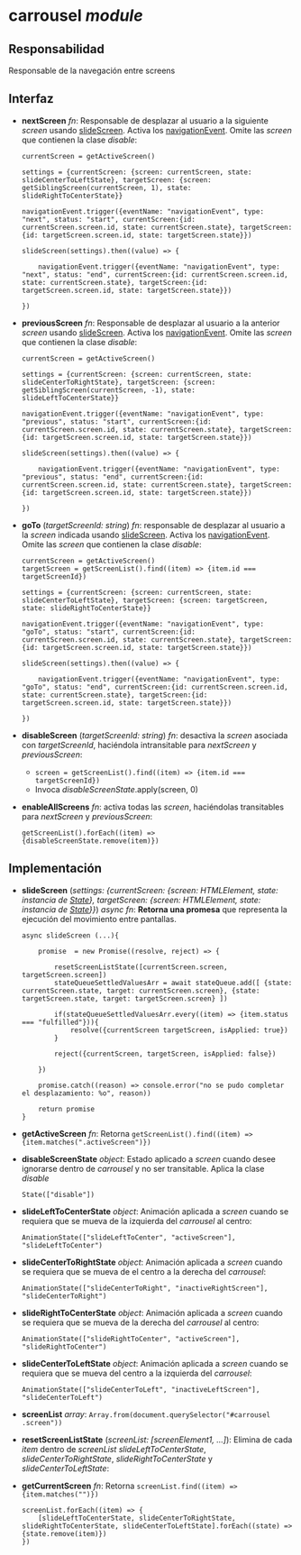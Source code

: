 # carrousel _module_

## Responsabilidad

Responsable de la navegación entre screens

## Interfaz

-   **nextScreen** _fn_: Responsable de desplazar al usuario a la siguiente _screen_ usando [slideScreen](#implementación). Activa los [navigationEvent](./display.md#eventos). Omite las _screen_ que contienen la clase _disable_:

    ```
    currentScreen = getActiveScreen()

    settings = {currentScreen: {screen: currentScreen, state: slideCenterToLeftState}, targetScreen: {screen: getSiblingScreen(currentScreen, 1), state: slideRightToCenterState}}

    navigationEvent.trigger({eventName: "navigationEvent", type: "next", status: "start", currentScreen:{id: currentScreen.screen.id, state: currentScreen.state}, targetScreen:{id: targetScreen.screen.id, state: targetScreen.state}})

    slideScreen(settings).then((value) => {

        navigationEvent.trigger({eventName: "navigationEvent", type: "next", status: "end", currentScreen:{id: currentScreen.screen.id, state: currentScreen.state}, targetScreen:{id: targetScreen.screen.id, state: targetScreen.state}})

    })
    ```

-   **previousScreen** _fn_: Responsable de desplazar al usuario a la anterior _screen_ usando [slideScreen](#implementación). Activa los [navigationEvent](./display.md#eventos). Omite las _screen_ que contienen la clase _disable_:

    ```
    currentScreen = getActiveScreen()

    settings = {currentScreen: {screen: currentScreen, state: slideCenterToRightState}, targetScreen: {screen: getSiblingScreen(currentScreen, -1), state: slideLeftToCenterState}}

    navigationEvent.trigger({eventName: "navigationEvent", type: "previous", status: "start", currentScreen:{id: currentScreen.screen.id, state: currentScreen.state}, targetScreen:{id: targetScreen.screen.id, state: targetScreen.state}})

    slideScreen(settings).then((value) => {

        navigationEvent.trigger({eventName: "navigationEvent", type: "previous", status: "end", currentScreen:{id: currentScreen.screen.id, state: currentScreen.state}, targetScreen:{id: targetScreen.screen.id, state: targetScreen.state}})

    })
    ```

-   **goTo** (_targetScreenId: string_) _fn_: responsable de desplazar al usuario a la _screen_ indicada usando [slideScreen](#implementación). Activa los [navigationEvent](./display.md#eventos). Omite las _screen_ que contienen la clase _disable_:

    ```
    currentScreen = getActiveScreen()
    targetScreen = getScreenList().find((item) => {item.id === targetScreenId})

    settings = {currentScreen: {screen: currentScreen, state: slideCenterToLeftState}, targetScreen: {screen: targetScreen, state: slideRightToCenterState}}

    navigationEvent.trigger({eventName: "navigationEvent", type: "goTo", status: "start", currentScreen:{id: currentScreen.screen.id, state: currentScreen.state}, targetScreen:{id: targetScreen.screen.id, state: targetScreen.state}})

    slideScreen(settings).then((value) => {

        navigationEvent.trigger({eventName: "navigationEvent", type: "goTo", status: "end", currentScreen:{id: currentScreen.screen.id, state: currentScreen.state}, targetScreen:{id: targetScreen.screen.id, state: targetScreen.state}})

    })
    ```

-   **disableScreen** (_targetScreenId: string_) _fn_: desactiva la _screen_ asociada con _targetScreenId_, haciéndola intransitable para _nextScreen_ y _previousScreen_:

    -   `screen = getScreenList().find((item) => {item.id === targetScreenId})`
    -   Invoca _disableScreenState_.apply(screen, 0)

-   **enableAllScreens** _fn_: activa todas las _screen_, haciéndolas transitables para _nextScreen_ y _previousScreen_:

    ```
    getScreenList().forEach((item) => {disableScreenState.remove(item)})
    ```

## Implementación


-   **slideScreen** (_settings: {currentScreen: {screen: HTMLElement, state: instancia de [State](./State.md)}, targetScreen: {screen: HTMLElement, state: instancia de [State](./State.md)}}_) _async fn_: **Retorna una promesa** que representa la ejecución del movimiento entre pantallas.

    ```
    async slideScreen (...){

        promise  = new Promise((resolve, reject) => {

            resetScreenListState([currentScreen.screen, targetScreen.screen])
            stateQueueSettledValuesArr = await stateQueue.add([ {state: currentScreen.state, target: currentScreen.screen}, {state: targetScreen.state, target: targetScreen.screen} ])

            if(stateQueueSettledValuesArr.every((item) => {item.status === "fulfilled"})){
                resolve({currentScreen targetScreen, isApplied: true})
            }

            reject({currentScreen, targetScreen, isApplied: false})

        })

        promise.catch((reason) => console.error("no se pudo completar el desplazamiento: %o", reason))

        return promise
    }
    ```


-   **getActiveScreen** _fn_: Retorna `getScreenList().find((item) => {item.matches(".activeScreen")})`
-   **disableScreenState** _object_: Estado aplicado a _screen_ cuando desee ignorarse dentro de _carrousel_ y no ser transitable. Aplica la clase _disable_

    ```
    State(["disable"])
    ```

-   **slideLeftToCenterState** _object_: Animación aplicada a _screen_ cuando se requiera que se mueva de la izquierda del _carrousel_ al centro:

    ```
    AnimationState(["slideLeftToCenter", "activeScreen"], "slideLeftToCenter")
    ```

-   **slideCenterToRightState** _object_: Animación aplicada a _screen_ cuando se requiera que se mueva de el centro a la derecha del _carrousel_:

    ```
    AnimationState(["slideCenterToRight", "inactiveRightScreen"], "slideCenterToRight")
    ```

-   **slideRightToCenterState** _object_: Animación aplicada a _screen_ cuando se requiera que se mueva de la derecha del _carrousel_ al centro:

    ```
    AnimationState(["slideRightToCenter", "activeScreen"], "slideRightToCenter")
    ```

-   **slideCenterToLeftState** _object_: Animación aplicada a _screen_ cuando se requiera que se mueva del centro a la izquierda del _carrousel_:

    ```
    AnimationState(["slideCenterToLeft", "inactiveLeftScreen"], "slideCenterToLeft")
    ```

-   **screenList** _array_: `Array.from(document.querySelector("#carrousel .screen"))`
-   **resetScreenListState** (_screenList: [screenElement1, ...]_): Elimina de cada _item_ dentro de _screenList_ _slideLeftToCenterState_, _slideCenterToRightState_, _slideRightToCenterState_ y _slideCenterToLeftState_:

-   **getCurrentScreen** _fn_: Retorna `screenList.find((item) => {item.matches("")})`
    ```
    screenList.forEach((item) => {
        [slideLeftToCenterState, slideCenterToRightState, slideRightToCenterState, slideCenterToLeftState].forEach((state) => {state.remove(item)})
    })
    ```
